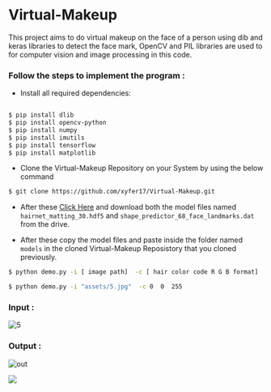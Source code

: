 # Virtual-Makeup

This project aims to do virtual makeup on the face of a person using dib and keras libraries to detect the face mark, OpenCV and PIL libraries are used to for computer vision and image processing in this code.


### Follow the steps to implement the program :


* Install all required dependencies:
```bash

$ pip install dlib
$ pip install opencv-python
$ pip install numpy
$ pip install imutils
$ pip install tensorflow
$ pip install matplotlib

```

* Clone the Virtual-Makeup Repository on your System by using the below command
```bash
$ git clone https://github.com/xyfer17/Virtual-Makeup.git
```
* After these [Click Here](https://drive.google.com/drive/folders/1a6g9XcUkDPJDltuYEMb_lNOtnd4XUpQH?usp=sharing) and download  both the model files named `hairnet_matting_30.hdf5` and `shape_predictor_68_face_landmarks.dat` from the drive.

* After these copy the model files and paste inside the folder named `models` in the cloned Virtual-Makeup Reposistory that you cloned previously.

```bash
$ python demo.py -i [ image path]  -c [ hair color code R G B format]

$ python demo.py -i "assets/5.jpg"  -c 0  0  255

```
### Input :

![5](assets/5.jpg)


### Output :

![out](assets/out.jpg)


<a href="https://www.buymeacoffee.com/xyfer17"><img src="https://media.giphy.com/media/o7RZbs4KAA6tvM4H6j/giphy.gif"></a>

